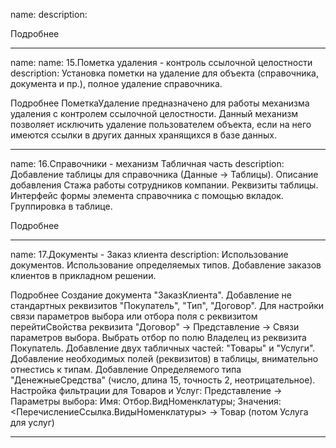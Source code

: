 name: 
description: 

Подробнее

---
name: name: 15.Пометка удаления - контроль ссылочной целостности
description: Установка пометки на удаление для объекта (справочника, документа и пр.), полное удаление справочника.

Подробнее
ПометкаУдаление предназначено для работы механизма удаления с контролем ссылочной целостности. Данный механизм позволяет исключить удаление пользователем объекта, если на него имеются ссылки в других данных хранящихся в базе данных. 

---
name: 16.Справочники - механизм Табличная часть
description: Добавление таблицы для справочника (Данные -> Таблицы). Описание добавления Стажа работы сотрудников компании. Реквизиты таблицы. Интерфейс формы элемента справочника с помощью вкладок. Группировка в таблице.

Подробнее

---
name: 17.Документы - Заказ клиента
description: Использование документов. Использование определяемых типов. Добавление заказов клиентов в прикладном решении. 

Подробнее
Создание документа "ЗаказКлиента". Добавление не стандартных реквизитов "Покупатель", "Тип", "Договор".
Для настройки связи параметров выбора или отбора поля с реквизитом перейтиСвойства реквизита "Договор" -> Представление -> Связи параметров выбора. Выбрать отбор по полю Владелец из реквизита Покупатель.
Добавление двух табличных частей: "Товары" и "Услуги". Добавление необходимых полей (реквизитов) в таблицы, внимательно отнестись к типам.
Добавление Определяемого типа "ДенежныеСредства" (число, длина 15, точность 2, неотрицательное).
Настройка фильтрации для Товаров и Услуг: Представление -> Параметры выбора: Имя: Отбор.ВидНоменклатуры; Значения: <ПеречислениеСсылка.ВидыНоменклатуры> -> Товар (потом Услуга для услуг)


---
